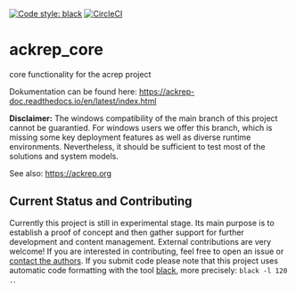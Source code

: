 [![Code style: black](https://img.shields.io/badge/code%20style-black-000000.svg)](https://github.com/psf/black)
[![CircleCI](https://circleci.com/gh/ackrep-org/ackrep_core/tree/main.svg?style=shield)](https://circleci.com/gh/ackrep-org/ackrep_core/tree/feature_CI)
# ackrep_core
core functionality for the acrep project


Dokumentation can be found here: <https://ackrep-doc.readthedocs.io/en/latest/index.html>

**Disclaimer:** The windows compatibility of the main branch of this project cannot be guarantied. For windows users we offer this branch, which is missing some key deployment features as well as diverse runtime environments. Nevertheless, it should be sufficient to test most of the solutions and system models.

See also: <https://ackrep.org>

## Current Status and Contributing

Currently this project is still in experimental stage. Its main purpose is to establish a proof of concept and then gather support for further development and content management. External contributions are very welcome! If you are interested in contributing, feel free to open an issue or [contact the authors](https://ackrep.org/#team).
If you submit code please note that this project uses automatic code formatting with the tool [black](https://github.com/psf/black), more precisely: `black -l 120 .`.
